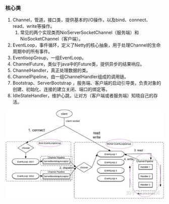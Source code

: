 ### 核心类

1. Channel，管道，接口类，提供基本的I/O操作，以及bind、connect、read、write等操作。
   1. 常见的两个实现类而NioServerSocketChannel（服务端）和NioSocketChannel（客户端）。
2. EventLoop，事件循环，定义了Netty的核心抽象，用于处理Channel的生命周期中的所有事件。
3. EventloopGroup，一组EventLoop。
4. ChannelFuture，类似于java中的Future类，提供异步的结果响应。
5. ChannelHandler，真正处理数据的类。
6. ChannelPipeline，由一组ChannelHandler组成的调用链。
7. Bootstrap、ServerBootstrap ，服务端、客户端的启动引导类，负责对象的创建、初始化、连接的建立关闭、端口的绑定等。
8. IdleStateHandler，维护心跳，让对方（客户端或者服务端）知晓自己的存活。

![image](../images/4/netty-structure.png)